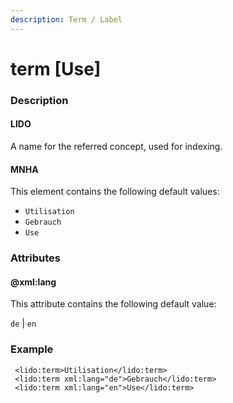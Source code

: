 ```yaml
---
description: Term / Label
---
```


# term  \[Use\]

### Description

#### LIDO

A name for the referred concept, used for indexing.

#### MNHA

This element contains the following default values:

* `Utilisation`
* `Gebrauch`
* `Use`

### Attributes

#### @xml:lang

This attribute contains the following default value:

`de` \| `en`

### Example

```markup
 <lido:term>Utilisation</lido:term>
 <lido:term xml:lang="de">Gebrauch</lido:term>
 <lido:term xml:lang="en">Use</lido:term>
```

